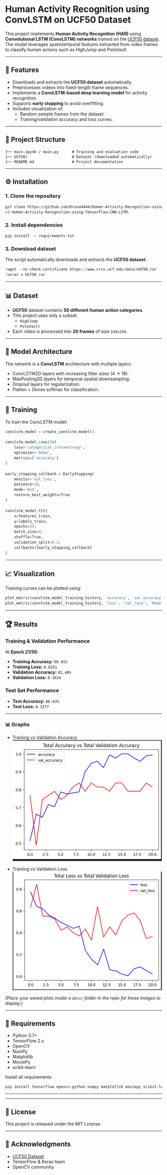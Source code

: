 # Human Activity Recognition using ConvLSTM on UCF50 Dataset

This project implements **Human Activity Recognition (HAR)** using **Convolutional LSTM (ConvLSTM) networks** trained on the [UCF50 dataset](https://www.crcv.ucf.edu/data/UCF50.php).  
The model leverages spatiotemporal features extracted from video frames to classify human actions such as *HighJump* and *PoleVault*.

---

## 📌 Features
- Downloads and extracts the **UCF50 dataset** automatically.
- Preprocesses videos into fixed-length frame sequences.
- Implements a **ConvLSTM-based deep learning model** for activity recognition.
- Supports **early stopping** to avoid overfitting.
- Includes visualization of:
  - Random sample frames from the dataset.
  - Training/validation accuracy and loss curves.

---

## 📂 Project Structure
```
├── main.ipynb / main.py      # Training and evaluation code
├── UCF50/                    # Dataset (downloaded automatically)
├── README.md                 # Project documentation
```

---

## ⚙️ Installation

### 1. Clone the repository
```bash
git clone https://github.com/Druva4444/Human-Activity-Recognition-using-TensorFlow-CNN-LSTM-.git
cd Human-Activity-Recognition-using-TensorFlow-CNN-LSTM-
```

### 2. Install dependencies
```bash
pip install -r requirements.txt
```

### 3. Download dataset
The script automatically downloads and extracts the **UCF50 dataset**:
```python
!wget --no-check-certificate https://www.crcv.ucf.edu/data/UCF50.rar
!unrar x UCF50.rar
```

---

## 📊 Dataset
- **UCF50** dataset contains **50 different human action categories**.  
- This project uses only a subset:
  - `HighJump`
  - `PoleVault`
- Each video is processed into **20 frames** of size `244x244`.

---

## 🧠 Model Architecture
The network is a **ConvLSTM** architecture with multiple layers:

- ConvLSTM2D layers with increasing filter sizes (4 → 16).
- MaxPooling3D layers for temporal-spatial downsampling.
- Dropout layers for regularization.
- Flatten + Dense softmax for classification.

---

## 🚀 Training
To train the ConvLSTM model:
```python
convlstm_model = create_convlstm_model()

convlstm_model.compile(
    loss='categorical_crossentropy',
    optimizer='Adam',
    metrics=['accuracy']
)

early_stopping_callback = EarlyStopping(
    monitor='val_loss',
    patience=10,
    mode='min',
    restore_best_weights=True
)

convlstm_model.fit(
    x=features_train,
    y=labels_train,
    epochs=50,
    batch_size=4,
    shuffle=True,
    validation_split=0.2,
    callbacks=[early_stopping_callback]
)
```

---

## 📈 Visualization
Training curves can be plotted using:

```python
plot_metric(convlstm_model_training_history, 'accuracy', 'val_accuracy', 'Model Accuracy')
plot_metric(convlstm_model_training_history, 'loss', 'val_loss', 'Model Loss')
```

---

## 🏆 Results

### Training & Validation Performance
At **Epoch 21/50**:
- **Training Accuracy:** `98.91%`
- **Training Loss:** `0.0251`
- **Validation Accuracy:** `81.40%`
- **Validation Loss:** `0.3634`

### Test Set Performance
- **Test Accuracy:** `86.63%`
- **Test Loss:** `0.3277`

---

### 📊 Graphs
- Training vs Validation Accuracy  
  ![Accuracy Graph](accuracy.png)

- Training vs Validation Loss  
  ![Loss Graph](loss.png)

*(Place your saved plots inside a `docs/` folder in the repo for these images to display.)*

---
## 📌 Requirements
- Python 3.7+
- TensorFlow 2.x
- OpenCV
- NumPy
- Matplotlib
- MoviePy
- scikit-learn

Install all requirements:
```bash
pip install tensorflow opencv-python numpy matplotlib moviepy scikit-learn
```

---


---

## 📜 License
This project is released under the MIT License.

---

## 🙌 Acknowledgments
- [UCF50 Dataset](https://www.crcv.ucf.edu/data/UCF50.php)  
- TensorFlow & Keras team  
- OpenCV community  
